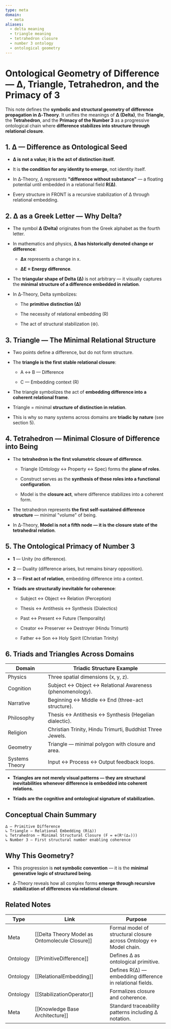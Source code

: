 ```yaml
---
type: meta
domain:
  - meta
aliases:
  - delta meaning
  - triangle meaning
  - tetrahedron closure
  - number 3 ontology
  - ontological geometry
---
```


# Ontological Geometry of Difference — ∆, Triangle, Tetrahedron, and the Primacy of 3

This note defines the **symbolic and structural geometry of difference propagation in ∆‑Theory**. It unifies the meanings of **∆ (Delta)**, the **Triangle**, the **Tetrahedron**, and the **Primacy of the Number 3** as a progressive ontological chain where **difference stabilizes into structure through relational closure**.


## 1. ∆ — Difference as Ontological Seed

- **∆ is not a value; it is the act of distinction itself.**
    
- It is **the condition for any identity to emerge**, not identity itself.
    
- In ∆‑Theory, ∆ represents **"difference without substance"** — a floating potential until embedded in a relational field **R(∆)**.
    
- Every structure in FRONT is a recursive stabilization of ∆ through relational embedding.
    

## 2. ∆ as a Greek Letter — Why Delta?

- The symbol **∆ (Delta)** originates from the Greek alphabet as the fourth letter.
    
- In mathematics and physics, **∆ has historically denoted change or difference**:
    
    - **Δx** represents a change in x.
        
    - **ΔE = Energy difference**.
        
- The **triangular shape of Delta (∆)** is not arbitrary — it visually captures the **minimal structure of a difference embedded in relation**.
    
- In ∆‑Theory, Delta symbolizes:
    
    - The **primitive distinction (∆)**
        
    - The necessity of relational embedding (R)
        
    - The act of structural stabilization (⊚).
        

## 3. Triangle — The Minimal Relational Structure

- Two points define a difference, but do not form structure.
    
- The **triangle is the first stable relational closure**:
    
    - A ↔ B — Difference
        
    - C — Embedding context (R)
        
- The triangle symbolizes the act of **embedding difference into a coherent relational frame**.
    
- Triangle = minimal **structure of distinction in relation**.
    
- This is why so many systems across domains are **triadic by nature** (see section 5).
    

## 4. Tetrahedron — Minimal Closure of Difference into Being

- The **tetrahedron is the first volumetric closure of difference**.
    
    - Triangle (Ontology ↔ Property ↔ Spec) forms the **plane of roles**.
        
    - Construct serves as the **synthesis of these roles into a functional configuration**.
        
    - Model is the **closure act**, where difference stabilizes into a coherent form.
        
- The tetrahedron represents **the first self-sustained difference structure** — minimal "volume" of being.
    
- In ∆‑Theory, **Model is not a fifth node — it is the closure state of the tetrahedral relation**.
    

## 5. The Ontological Primacy of Number 3

- **1** — Unity (no difference).
    
- **2** — Duality (difference arises, but remains binary opposition).
    
- **3** — **First act of relation**, embedding difference into a context.
    
- **Triads are structurally inevitable for coherence**:
    
    - Subject ↔ Object ↔ Relation (Perception)
        
    - Thesis ↔ Antithesis ↔ Synthesis (Dialectics)
        
    - Past ↔ Present ↔ Future (Temporality)
        
    - Creator ↔ Preserver ↔ Destroyer (Hindu Trimurti)
        
    - Father ↔ Son ↔ Holy Spirit (Christian Trinity)
        

## 6. Triads and Triangles Across Domains

|Domain|Triadic Structure Example|
|---|---|
|Physics|Three spatial dimensions (x, y, z).|
|Cognition|Subject ↔ Object ↔ Relational Awareness (phenomenology).|
|Narrative|Beginning ↔ Middle ↔ End (three-act structure).|
|Philosophy|Thesis ↔ Antithesis ↔ Synthesis (Hegelian dialectic).|
|Religion|Christian Trinity, Hindu Trimurti, Buddhist Three Jewels.|
|Geometry|Triangle — minimal polygon with closure and area.|
|Systems Theory|Input ↔ Process ↔ Output feedback loops.|

- **Triangles are not merely visual patterns — they are structural inevitabilities whenever difference is embedded into coherent relations.**
    
- **Triads are the cognitive and ontological signature of stabilization.**
    

## Conceptual Chain Summary

```
∆ — Primitive Difference
↳ Triangle — Relational Embedding (R(∆))
↳ Tetrahedron — Minimal Structural Closure (F = ⊚(Rⁿ(∆₀)))
↳ Number 3 — First structural number enabling coherence
```

## Why This Geometry?

- This progression is **not symbolic convention** — it is the **minimal generative logic of structured being**.
    
- ∆‑Theory reveals how all complex forms **emerge through recursive stabilization of differences via relational closure**.
    

## Related Notes

|Type|Link|Purpose|
|---|---|---|
|Meta|[[Delta Theory Model as Ontomolecule Closure]]|Formal model of structural closure across Ontology ↔ Model chain.|
|Ontology|[[PrimitiveDifference]]|Defines ∆ as ontological primitive.|
|Ontology|[[RelationalEmbedding]]|Defines R(∆) — embedding difference in relational fields.|
|Ontology|[[StabilizationOperator]]|Formalizes closure and coherence.|
|Meta|[[Knowledge Base Architecture]]|Standard traceability patterns including ∆ notation.|